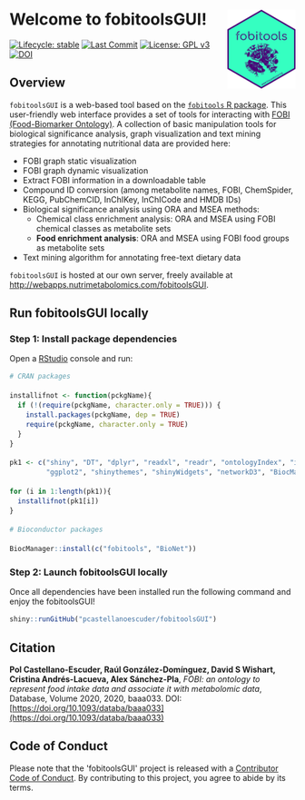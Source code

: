 # Welcome to fobitoolsGUI! <img src='pix/logo.png' align="right" height="139" />

<!-- badges: start --> 

[![Lifecycle: stable](https://img.shields.io/badge/lifecycle-stable-brightgreen.svg)](https://www.tidyverse.org/lifecycle/#stable)
[![Last Commit](https://img.shields.io/github/last-commit/pcastellanoescuder/fobitoolsGUI.svg)](https://github.com/pcastellanoescuder/fobitoolsGUI/commits/master)
[![License: GPL v3](https://img.shields.io/badge/License-GPLv3-blue.svg)](https://www.gnu.org/licenses/gpl-3.0)
[![DOI](https://img.shields.io/badge/DOI-https%3A%2F%2Fdoi.org%2F10.1093%2Fdataba%2Fbaaa033-blue)](https://doi.org/10.1093/databa/baaa033)  

<!-- badges: end -->

## Overview

`fobitoolsGUI` is a web-based tool based on the [`fobitools` R package](https://github.com/pcastellanoescuder/fobitools). This user-friendly web interface provides a set of tools for interacting with [FOBI (Food-Biomarker Ontology)](https://github.com/pcastellanoescuder/FoodBiomarkerOntology). A collection of basic manipulation tools for biological significance analysis, graph visualization and text mining strategies for annotating nutritional data are provided here:

  - FOBI graph static visualization
  - FOBI graph dynamic visualization
  - Extract FOBI information in a downloadable table
  - Compound ID conversion (among metabolite names, FOBI, ChemSpider, KEGG, PubChemCID, InChIKey, InChICode and HMDB IDs)
  - Biological significance analysis using ORA and MSEA methods:
    - Chemical class enrichment analysis: ORA and MSEA using FOBI chemical classes as metabolite sets
    - **Food enrichment analysis**: ORA and MSEA using FOBI food groups as metabolite sets
  - Text mining algorithm for annotating free-text dietary data

`fobitoolsGUI` is hosted at our own server, freely available at http://webapps.nutrimetabolomics.com/fobitoolsGUI.

## Run fobitoolsGUI locally

### Step 1: Install package dependencies

Open a [RStudio](https://rstudio.com) console and run:

``` r
# CRAN packages

installifnot <- function(pckgName){
  if (!(require(pckgName, character.only = TRUE))) {
    install.packages(pckgName, dep = TRUE)
    require(pckgName, character.only = TRUE)
  }
}

pk1 <- c("shiny", "DT", "dplyr", "readxl", "readr", "ontologyIndex", "igraph",
         "ggplot2", "shinythemes", "shinyWidgets", "networkD3", "BiocManager")

for (i in 1:length(pk1)){
  installifnot(pk1[i])
}

# Bioconductor packages

BiocManager::install(c("fobitools", "BioNet"))
```

### Step 2: Launch fobitoolsGUI locally

Once all dependencies have been installed run the following command and enjoy the fobitoolsGUI!  

``` r
shiny::runGitHub("pcastellanoescuder/fobitoolsGUI")
```

## Citation

**Pol Castellano-Escuder, Raúl González-Domínguez, David S Wishart, Cristina Andrés-Lacueva, Alex Sánchez-Pla**, _FOBI: an ontology to represent food intake data and associate it with metabolomic data_, Database, Volume 2020, 2020, baaa033. DOI: [https://doi.org/10.1093/databa/baaa033](https://doi.org/10.1093/databa/baaa033)   

## Code of Conduct

Please note that the 'fobitoolsGUI' project is released with a [Contributor Code of Conduct](https://contributor-covenant.org/version/2/0/CODE_OF_CONDUCT.html). By contributing to this project, you agree to abide by its terms.  

